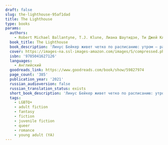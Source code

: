 ```yaml
---
draft: false
slug: the-lighthouse-95af1dad
title: The Lighthouse
type: books
params:
  authors:
    - Robert Michael Ballantyne, T.J. Klune, Лиана Шаутидзе, Ти Джей Клун
  book_title: The Lighthouse
  book_description: 'Линус Бейкер живет четко по расписанию: утром – работа инспектора в Департаменте по делам магической молодежи, вечером – уютные посиделки дома с кошкой и старыми пластинками. Линус не собирается ничего менять в своей жизни, пока в один прекрасный день не получает от Чрезвычайно Высокого Руководства серьезное задание…Инспектору предстоит отправиться в сиротский приют на таинственном острове Марсий, где проживают шесть необычных детей – сын Люцифера, неопознанное зеленое существо, девочка-гном, виверна, мальчик-оборотень и лесной спрайт. Но они не единственный секрет острова. Управляет приютом загадочный Артур Парнас, он искренне любит своих воспитанников и определенно не так прост, как кажется.Директор готов на все, чтобы уберечь детей от опасностей взрослого мира, даже если этом миру придется сгореть дотла.'
  cover: https://images-na.ssl-images-amazon.com/images/S/compressed.photo.goodreads.com/books/1639553262i/59827974.jpg
  isbn: '9785041627126'
  languages:
    - Английский
  goodreads_link: https://www.goodreads.com/book/show/59827974
  page_count: '385'
  publication_year: '2021'
  russian_audioversion: false
  russian_translation_status: exists
  short_book_description: 'Линус Бейкер живет четко по расписанию: утром – работа инспектора в Департаменте по делам магической молодежи, вечером – уютные посиделки дома с кошкой и старыми пластинками. Линус не собирается...'
  tags:
    - LGBTQ+
    - adult fiction
    - fantasy
    - fiction
    - juvenile fiction
    - queer
    - romance
    - young adult (YA)
---
```

